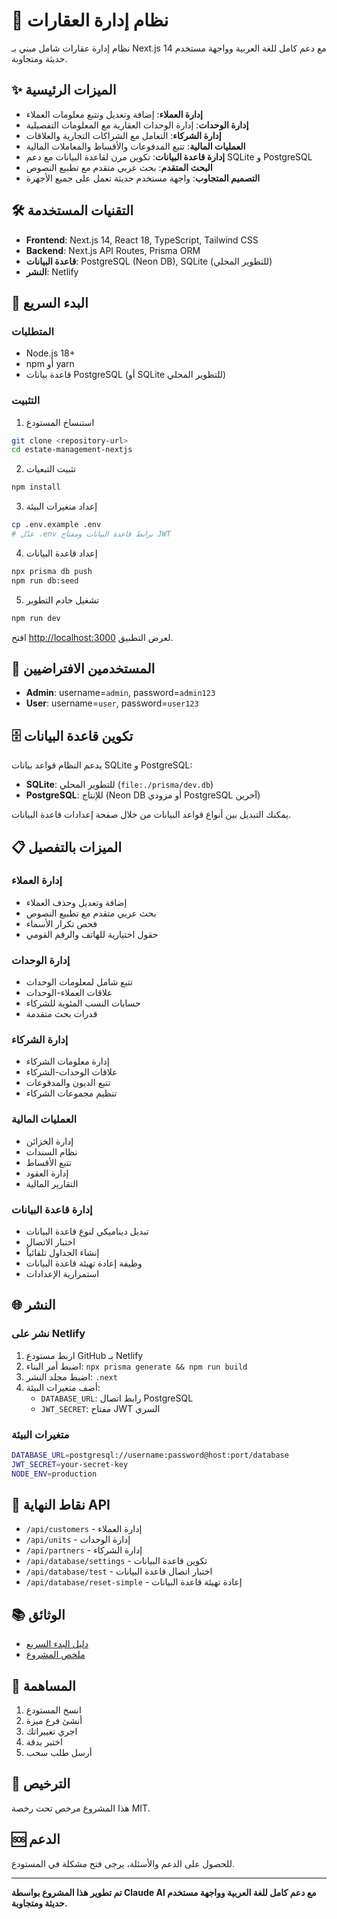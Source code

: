 # 🏢 نظام إدارة العقارات

نظام إدارة عقارات شامل مبني بـ Next.js 14 مع دعم كامل للغة العربية وواجهة مستخدم حديثة ومتجاوبة.

## ✨ الميزات الرئيسية

- **إدارة العملاء**: إضافة وتعديل وتتبع معلومات العملاء
- **إدارة الوحدات**: إدارة الوحدات العقارية مع المعلومات التفصيلية
- **إدارة الشركاء**: التعامل مع الشراكات التجارية والعلاقات
- **العمليات المالية**: تتبع المدفوعات والأقساط والمعاملات المالية
- **إدارة قاعدة البيانات**: تكوين مرن لقاعدة البيانات مع دعم SQLite و PostgreSQL
- **البحث المتقدم**: بحث عربي متقدم مع تطبيع النصوص
- **التصميم المتجاوب**: واجهة مستخدم حديثة تعمل على جميع الأجهزة

## 🛠️ التقنيات المستخدمة

- **Frontend**: Next.js 14, React 18, TypeScript, Tailwind CSS
- **Backend**: Next.js API Routes, Prisma ORM
- **قاعدة البيانات**: PostgreSQL (Neon DB), SQLite (للتطوير المحلي)
- **النشر**: Netlify

## 🚀 البدء السريع

### المتطلبات

- Node.js 18+
- npm أو yarn
- قاعدة بيانات PostgreSQL (أو SQLite للتطوير المحلي)

### التثبيت

1. استنساخ المستودع
```bash
git clone <repository-url>
cd estate-management-nextjs
```

2. تثبيت التبعيات
```bash
npm install
```

3. إعداد متغيرات البيئة
```bash
cp .env.example .env
# عدّل .env برابط قاعدة البيانات ومفتاح JWT
```

4. إعداد قاعدة البيانات
```bash
npx prisma db push
npm run db:seed
```

5. تشغيل خادم التطوير
```bash
npm run dev
```

افتح [http://localhost:3000](http://localhost:3000) لعرض التطبيق.

## 👤 المستخدمين الافتراضيين

- **Admin**: username=`admin`, password=`admin123`
- **User**: username=`user`, password=`user123`

## 🗄️ تكوين قاعدة البيانات

يدعم النظام قواعد بيانات SQLite و PostgreSQL:

- **SQLite**: للتطوير المحلي (`file:./prisma/dev.db`)
- **PostgreSQL**: للإنتاج (Neon DB أو مزودي PostgreSQL آخرين)

يمكنك التبديل بين أنواع قواعد البيانات من خلال صفحة إعدادات قاعدة البيانات.

## 📋 الميزات بالتفصيل

### إدارة العملاء
- إضافة وتعديل وحذف العملاء
- بحث عربي متقدم مع تطبيع النصوص
- فحص تكرار الأسماء
- حقول اختيارية للهاتف والرقم القومي

### إدارة الوحدات
- تتبع شامل لمعلومات الوحدات
- علاقات العملاء-الوحدات
- حسابات النسب المئوية للشركاء
- قدرات بحث متقدمة

### إدارة الشركاء
- إدارة معلومات الشركاء
- علاقات الوحدات-الشركاء
- تتبع الديون والمدفوعات
- تنظيم مجموعات الشركاء

### العمليات المالية
- إدارة الخزائن
- نظام السندات
- تتبع الأقساط
- إدارة العقود
- التقارير المالية

### إدارة قاعدة البيانات
- تبديل ديناميكي لنوع قاعدة البيانات
- اختبار الاتصال
- إنشاء الجداول تلقائياً
- وظيفة إعادة تهيئة قاعدة البيانات
- استمرارية الإعدادات

## 🌐 النشر

### نشر على Netlify

1. اربط مستودع GitHub بـ Netlify
2. اضبط أمر البناء: `npx prisma generate && npm run build`
3. اضبط مجلد النشر: `.next`
4. أضف متغيرات البيئة:
   - `DATABASE_URL`: رابط اتصال PostgreSQL
   - `JWT_SECRET`: مفتاح JWT السري

### متغيرات البيئة

```bash
DATABASE_URL=postgresql://username:password@host:port/database
JWT_SECRET=your-secret-key
NODE_ENV=production
```

## 🔗 نقاط النهاية API

- `/api/customers` - إدارة العملاء
- `/api/units` - إدارة الوحدات
- `/api/partners` - إدارة الشركاء
- `/api/database/settings` - تكوين قاعدة البيانات
- `/api/database/test` - اختبار اتصال قاعدة البيانات
- `/api/database/reset-simple` - إعادة تهيئة قاعدة البيانات

## 📚 الوثائق

- [دليل البدء السريع](QUICK-START.md)
- [ملخص المشروع](PROJECT-SUMMARY.md)

## 🤝 المساهمة

1. انسخ المستودع
2. أنشئ فرع ميزة
3. اجري تغييراتك
4. اختبر بدقة
5. أرسل طلب سحب

## 📄 الترخيص

هذا المشروع مرخص تحت رخصة MIT.

## 🆘 الدعم

للحصول على الدعم والأسئلة، يرجى فتح مشكلة في المستودع.

---

**تم تطوير هذا المشروع بواسطة Claude AI مع دعم كامل للغة العربية وواجهة مستخدم حديثة ومتجاوبة.**